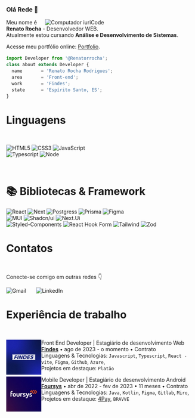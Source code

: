 ### Olá Rede 👋

<img src="https://raw.githubusercontent.com/MicaelliMedeiros/micaellimedeiros/master/image/computer-illustration.png" min-width="400px" max-width="400px" width="400px" align="right" alt="Computador iuriCode">

<p align="left"> 
  Meu nome é <strong>Renato Rocha</strong> - Desenvolvedor WEB.
  <br>
  Atualmente estou cursando <strong>Análise e Desenvolvimento de Sistemas</strong>.
  <br>
</p>

  Acesse meu portfólio online:
  <a href="https://renato-dev.vercel.app/" target="_blank">Portfolio</a>.

```js
import Developer from '@Renatorrocha';
class about extends Developer {
  name       = 'Renato Rocha Rodrigues';
  area       = 'Front-end';
  work       = 'Findes';
  state      = 'Espírito Santo, ES';
}
```

# Linguagens
<br/>

![HTML5](https://img.shields.io/badge/HTML5-E34F26?style=for-the-badge&logo=html5&logoColor=white)
![CSS3](https://img.shields.io/badge/CSS3-1572B6?style=for-the-badge&logo=css3&logoColor=white)
![JavaScript](https://img.shields.io/badge/JavaScript-F7DF1E?style=for-the-badge&logo=javascript&logoColor=black)
<br/>
![Typescript](https://img.shields.io/badge/TypeScript-007ACC?style=for-the-badge&logo=typescript&logoColor=white)
![Node](https://img.shields.io/badge/Node.js-43853D?style=for-the-badge&logo=node.js&logoColorwhite)

<br/>

# 📚 Bibliotecas & Framework

![React](https://img.shields.io/badge/react-blue.svg?style=for-the-badge&logo=react&logoColor=white)
![Next](https://img.shields.io/badge/next-black.svg?style=for-the-badge&logo=next.js&logoColor=white)
![Postgress](https://img.shields.io/badge/PostgreSQL-316192?style=for-the-badge&logo=postgresql&logoColor=white)
![Prisma](https://img.shields.io/badge/Prisma-3982CE?style=for-the-badge&logo=Prisma&logoColor=white)
![Figma](https://img.shields.io/badge/Figma-F24E1E?style=for-the-badge&logo=figma&logoColor=white)
<br/>
![MUI](https://img.shields.io/badge/Material--UI-0081CB?style=for-the-badge&logo=mui&logoColor=white)
![Shadcn/ui](https://img.shields.io/badge/shadcn_ui-black?style=for-the-badge&logo=radix-ui&logoColor=white)
![Next.Ui](https://img.shields.io/badge/nextui-white?style=for-the-badge&logo=nextui&logoColor=black)
<br/>
![Styled-Components](https://img.shields.io/badge/styled--components-DB7093?style=for-the-badge&logo=styled-components&logoColor=white)
![React Hook Form](https://img.shields.io/badge/react_hook_form-142641?style=for-the-badge&logo=react-hook-form&logoColor=white)
![Tailwind](https://img.shields.io/badge/Tailwind_CSS-38B2AC?style=for-the-badge&logo=tailwind-css&logoColor=white)
![Zod](https://img.shields.io/badge/zod-142641?style=for-the-badge&logo=zod&logoColor=white)




# Contatos

<br/>

Conecte-se comigo em outras redes 👇

[<img align="left" alt="Gmail" width="80px" src="https://img.shields.io/badge/Gmail-D14836?style=for-the-badge&logo=gmail&logoColor=white"/>](mailto:renatorrodrigues2002@gmail.com)
[<img align="left" alt="LinkedIn" width="100px" src="https://img.shields.io/badge/LinkedIn-0077B5?style=for-the-badge&logo=linkedin&logoColor=white"/>](https://www.linkedin.com/in/renatorrocha)
  
<br/>

# Experiência de trabalho
<br/>

[<img align="left" height="94px" width="94px" alt="Warpnet" src="https://github.com/renatorrocha/renatorrocha/blob/main/findes_logo.jpg"/>](https://www.findes.com.br/)
Front End Developer | Estagiário de desenvolvimento Web \
[**Findes**](https://www.findes.com.br/) • ago de 2023 - o momento • Contrato \
Linguagens & Tecnologias: `Javascript`, `Typescript`, `React - vite`, `Figma`, `Github`, `Azure`, \
Projetos em destaque: `Platão`
<br/>

[<img align="left" height="94px" width="94px" alt="Warpnet" src="https://github.com/renatorrocha/renatorrocha/blob/main/foursys-logo.jpg"/>](https://www.foursys.com.br/)
Mobile Developer | Estagiário de desenvolvimento Android \
[**Foursys**](https://www.foursys.com.br/) • abr de 2022 - fev de 2023 • 11 meses • Contrato \
Linguagens & Tecnologias: `Java`, `Kotlin`, `Figma`, `Gitlab`, `Miro`, \
Projetos em destaque: [4Pay](https://github.com/renatorrocha/4Pay), `BRAVVE`
<br/>

